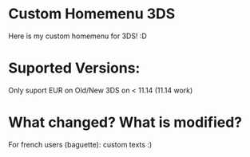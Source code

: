 # Custom Homemenu 3DS
Here is my custom homemenu for 3DS! :D
# Suported Versions:
Only suport EUR on Old/New 3DS on < 11.14 (11.14 work)
# What changed? What is modified?
For french users (baguette): custom texts :)

